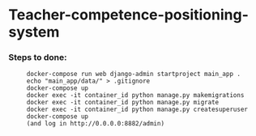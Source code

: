 # Teacher-competence-positioning-system


### Steps to done:
```
     docker-compose run web django-admin startproject main_app .
     echo "main_app/data/" > .gitignore
     docker-compose up
     docker exec -it container_id python manage.py makemigrations
     docker exec -it container_id python manage.py migrate
     docker exec -it container_id python manage.py createsuperuser
     docker-compose up
     (and log in http://0.0.0.0:8882/admin)
```
